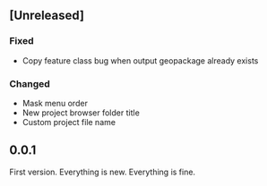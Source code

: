 ## [Unreleased] 

### Fixed
- Copy feature class bug when output geopackage already exists

### Changed
- Mask menu order
- New project browser folder title
- Custom project file name

## 0.0.1

First version. Everything is new. Everything is fine.
